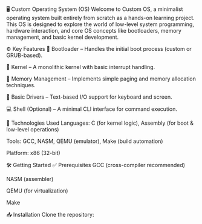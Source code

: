 🖥️ Custom Operating System (OS)
Welcome to Custom OS, a minimalist operating system built entirely from scratch as a hands-on learning project. This OS is designed to explore the world of low-level system programming, hardware interaction, and core OS concepts like bootloaders, memory management, and basic kernel development.

⚙️ Key Features
🧹 Bootloader – Handles the initial boot process (custom or GRUB-based).

🧠 Kernel – A monolithic kernel with basic interrupt handling.

🧮 Memory Management – Implements simple paging and memory allocation techniques.

🎹 Basic Drivers – Text-based I/O support for keyboard and screen.

💻 Shell (Optional) – A minimal CLI interface for command execution.

🧰 Technologies Used
Languages: C (for kernel logic), Assembly (for boot & low-level operations)

Tools: GCC, NASM, QEMU (emulator), Make (build automation)

Platform: x86 (32-bit)

🛠️ Getting Started
✅ Prerequisites
GCC (cross-compiler recommended)

NASM (assembler)

QEMU (for virtualization)

Make

📥 Installation
Clone the repository:
